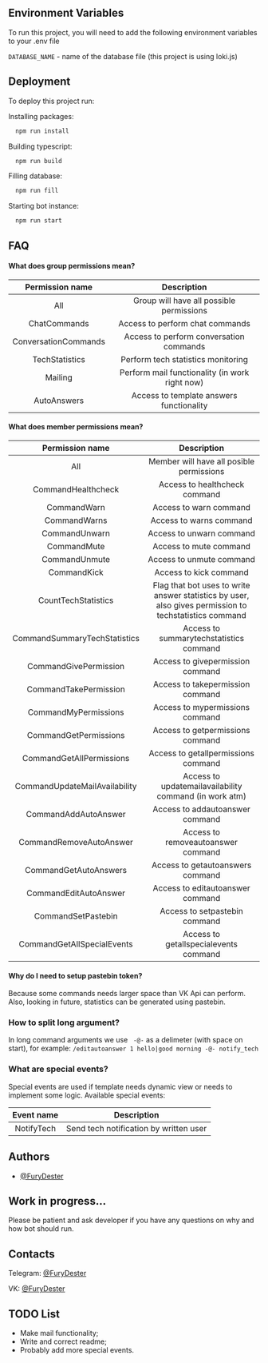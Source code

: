 
## Environment Variables

To run this project, you will need to add the following environment variables to your .env file

`DATABASE_NAME` - name of the database file (this project is using loki.js)

## Deployment

To deploy this project run:

Installing packages:
```bash
  npm run install
```

Building typescript:
```bash
  npm run build
```

Filling database:
```bash
  npm run fill
```

Starting bot instance:
```bash
  npm run start
```


## FAQ

#### What does group permissions mean?

|   Permission name    |                  Description                   |
|:--------------------:|:----------------------------------------------:|
|         All          |    Group will have all possible permissions    |
|     ChatCommands     |        Access to perform chat commands         |
| ConversationCommands |    Access to perform conversation commands     |
|    TechStatistics    |       Perform tech statistics monitoring       |
|       Mailing        | Perform mail functionality (in work right now) |
|     AutoAnswers      |    Access to template answers functionality    | 

#### What does member permissions mean?

|        Permission name        |                                              Description                                               |
|:-----------------------------:|:------------------------------------------------------------------------------------------------------:|
|              All              |                                Member will have all posible permissions                                |
|      CommandHealthcheck       |                                     Access to healthcheck command                                      |
|          CommandWarn          |                                         Access to warn command                                         |
|         CommandWarns          |                                        Access to warns command                                         |
|         CommandUnwarn         |                                        Access to unwarn command                                        |
|          CommandMute          |                                         Access to mute command                                         |
|         CommandUnmute         |                                        Access to unmute command                                        |
|          CommandKick          |                                         Access to kick command                                         |
|      CountTechStatistics      | Flag that bot uses to write answer statistics by user, also gives permission to techstatistics command |
| CommandSummaryTechStatistics  |                                Access to summarytechstatistics command                                 |
|     CommandGivePermission     |                                    Access to givepermission command                                    |
|     CommandTakePermission     |                                    Access to takepermission command                                    |
|     CommandMyPermissions      |                                    Access to mypermissions command                                     |
|     CommandGetPermissions     |                                    Access to getpermissions command                                    |
|   CommandGetAllPermissions    |                                  Access to getallpermissions command                                   |
| CommandUpdateMailAvailability |                         Access to updatemailavailability command (in work atm)                         |
|     CommandAddAutoAnswer      |                                    Access to addautoanswer command                                     |
|    CommandRemoveAutoAnswer    |                                   Access to removeautoanswer command                                   |
|     CommandGetAutoAnswers     |                                    Access to getautoanswers command                                    |
|     CommandEditAutoAnswer     |                                    Access to editautoanswer command                                    |
|      CommandSetPastebin       |                                     Access to setpastebin command                                      |
|  CommandGetAllSpecialEvents   |                                 Access to getallspecialevents command                                  |

#### Why do I need to setup pastebin token?

Because some commands needs larger space than VK Api can perform. Also, looking in future, statistics can be generated using pastebin.

### How to split long argument?

In long command arguments we use ` -@-` as a delimeter (with space on start), for example:
`/editautoanswer 1 hello|good morning -@- notify_tech`

### What are special events?

Special events are used if template needs dynamic view or needs to implement some logic. Available special events:

| Event name |              Description               |
|:----------:|:--------------------------------------:|
| NotifyTech | Send tech notification by written user | 


## Authors

- [@FuryDester](https://github.com/FuryDester)

## Work in progress...

Please be patient and ask developer if you have any questions on why and how bot should run.

## Contacts
Telegram: [@FuryDester](https://t.me/furydester)

VK: [@FuryDester](https://vk.com/furydester)

## TODO List

- Make mail functionality;
- Write and correct readme;
- Probably add more special events.
